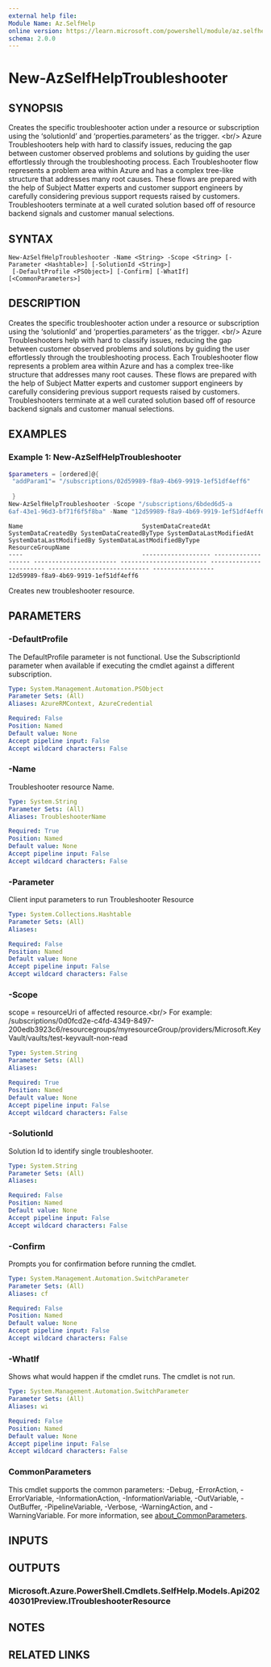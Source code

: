 ```yaml
---
external help file:
Module Name: Az.SelfHelp
online version: https://learn.microsoft.com/powershell/module/az.selfhelp/new-azselfhelptroubleshooter
schema: 2.0.0
---
```


# New-AzSelfHelpTroubleshooter

## SYNOPSIS
Creates the specific troubleshooter action under a resource or subscription using the ‘solutionId’ and  ‘properties.parameters’ as the trigger.
\<br/\> Azure Troubleshooters help with hard to classify issues, reducing the gap between customer observed problems and solutions by guiding the user effortlessly through the troubleshooting process.
Each Troubleshooter flow represents a problem area within Azure and has a complex tree-like structure that addresses many root causes.
These flows are prepared with the help of Subject Matter experts and customer support engineers by carefully considering previous support requests raised by customers.
Troubleshooters terminate at a well curated solution based off of resource backend signals and customer manual selections.

## SYNTAX

```
New-AzSelfHelpTroubleshooter -Name <String> -Scope <String> [-Parameter <Hashtable>] [-SolutionId <String>]
 [-DefaultProfile <PSObject>] [-Confirm] [-WhatIf] [<CommonParameters>]
```

## DESCRIPTION
Creates the specific troubleshooter action under a resource or subscription using the ‘solutionId’ and  ‘properties.parameters’ as the trigger.
\<br/\> Azure Troubleshooters help with hard to classify issues, reducing the gap between customer observed problems and solutions by guiding the user effortlessly through the troubleshooting process.
Each Troubleshooter flow represents a problem area within Azure and has a complex tree-like structure that addresses many root causes.
These flows are prepared with the help of Subject Matter experts and customer support engineers by carefully considering previous support requests raised by customers.
Troubleshooters terminate at a well curated solution based off of resource backend signals and customer manual selections.

## EXAMPLES

### Example 1: New-AzSelfHelpTroubleshooter
```powershell
$parameters = [ordered]@{
 "addParam1"= "/subscriptions/02d59989-f8a9-4b69-9919-1ef51df4eff6"
 
 }
New-AzSelfHelpTroubleshooter -Scope "/subscriptions/6bded6d5-a
6af-43e1-96d3-bf71f6f5f8ba" -Name "12d59989-f8a9-4b69-9919-1ef51df4eff6" -Parameter $parameters -SolutionId "e104dbdf-9e14-4c9f-bc78-21ac90382231"
```

```output
Name                                 SystemDataCreatedAt SystemDataCreatedBy SystemDataCreatedByType SystemDataLastModifiedAt SystemDataLastModifiedBy SystemDataLastModifiedByType ResourceGroupName
----                                 ------------------- ------------------- ----------------------- ------------------------ ------------------------ ---------------------------- -----------------
12d59989-f8a9-4b69-9919-1ef51df4eff6
```

Creates new troubleshooter resource.

## PARAMETERS

### -DefaultProfile
The DefaultProfile parameter is not functional.
Use the SubscriptionId parameter when available if executing the cmdlet against a different subscription.

```yaml
Type: System.Management.Automation.PSObject
Parameter Sets: (All)
Aliases: AzureRMContext, AzureCredential

Required: False
Position: Named
Default value: None
Accept pipeline input: False
Accept wildcard characters: False
```

### -Name
Troubleshooter resource Name.

```yaml
Type: System.String
Parameter Sets: (All)
Aliases: TroubleshooterName

Required: True
Position: Named
Default value: None
Accept pipeline input: False
Accept wildcard characters: False
```

### -Parameter
Client input parameters to run Troubleshooter Resource

```yaml
Type: System.Collections.Hashtable
Parameter Sets: (All)
Aliases:

Required: False
Position: Named
Default value: None
Accept pipeline input: False
Accept wildcard characters: False
```

### -Scope
scope = resourceUri of affected resource.\<br/\> For example: /subscriptions/0d0fcd2e-c4fd-4349-8497-200edb3923c6/resourcegroups/myresourceGroup/providers/Microsoft.KeyVault/vaults/test-keyvault-non-read

```yaml
Type: System.String
Parameter Sets: (All)
Aliases:

Required: True
Position: Named
Default value: None
Accept pipeline input: False
Accept wildcard characters: False
```

### -SolutionId
Solution Id to identify single troubleshooter.

```yaml
Type: System.String
Parameter Sets: (All)
Aliases:

Required: False
Position: Named
Default value: None
Accept pipeline input: False
Accept wildcard characters: False
```

### -Confirm
Prompts you for confirmation before running the cmdlet.

```yaml
Type: System.Management.Automation.SwitchParameter
Parameter Sets: (All)
Aliases: cf

Required: False
Position: Named
Default value: None
Accept pipeline input: False
Accept wildcard characters: False
```

### -WhatIf
Shows what would happen if the cmdlet runs.
The cmdlet is not run.

```yaml
Type: System.Management.Automation.SwitchParameter
Parameter Sets: (All)
Aliases: wi

Required: False
Position: Named
Default value: None
Accept pipeline input: False
Accept wildcard characters: False
```

### CommonParameters
This cmdlet supports the common parameters: -Debug, -ErrorAction, -ErrorVariable, -InformationAction, -InformationVariable, -OutVariable, -OutBuffer, -PipelineVariable, -Verbose, -WarningAction, and -WarningVariable. For more information, see [about_CommonParameters](http://go.microsoft.com/fwlink/?LinkID=113216).

## INPUTS

## OUTPUTS

### Microsoft.Azure.PowerShell.Cmdlets.SelfHelp.Models.Api20240301Preview.ITroubleshooterResource

## NOTES

## RELATED LINKS

